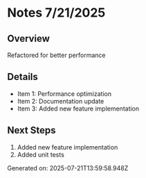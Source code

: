 # Notes 7/21/2025

## Overview
Refactored for better performance

## Details
- Item 1: Performance optimization
- Item 2: Documentation update
- Item 3: Added new feature implementation

## Next Steps
1. Added new feature implementation
2. Added unit tests

Generated on: 2025-07-21T13:59:58.948Z
